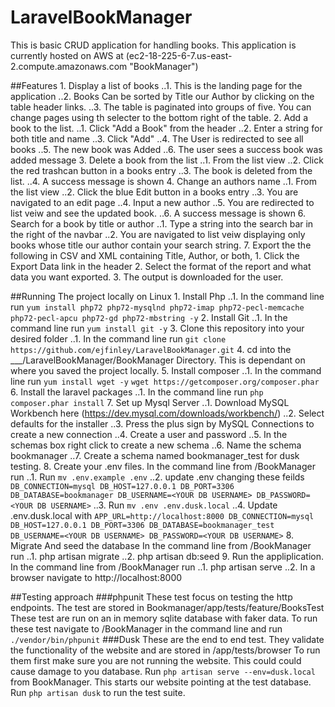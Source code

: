 # LaravelBookManager
This is basic CRUD application for handling books. 
This application is currently hosted on AWS at (ec2-18-225-6-7.us-east-2.compute.amazonaws.com "BookManager")

##Features
    1. Display a list of books
      ..1. This is the landing page for the application
      ..2. Books Can be sorted by Title our Author by clicking on the table header links. 
      ..3. The table is paginated into groups of five. You can change pages using th selecter to the bottom right of the table.
    2. Add a book to the list.
      ..1. Click "Add a Book" from the header
      ..2. Enter a string for both title and name
      ..3. Click "Add"
      ..4. The User is redirected to see all books
      ..5. The new book was Added
      ..6. The user sees a success book was added message
    3. Delete a book from the list
      ..1. From the list view
      ..2. Click the red trashcan button in a books entry
      ..3. The book is deleted from the list. 
      ..4. A success message is shown
    4. Change an authors name
      ..1. From the list view
      ..2. Click the blue Edit button in a books entry
      ..3. You are navigated to an edit page
      ..4. Input a new author
      ..5. You are redirected to list veiw and see the updated book.
      ..6. A success message is shown
    6. Search for a book by title or author
      ..1. Type a string into the search bar in the right of the navbar
      ..2. You are navigated to list veiw displaying only books whose title our author contain your search string.
    7. Export the the following in CSV and XML containing Title, Author, or both,
        1. Click the Export Data link in the header
        2. Select the format of the report and what data you want exported.
        3. The output is downloaded for the user.
        
##Running The project locally on Linux
    1. Install Php 
        ..1. In the command line run
        `yum install php72 php72-mysqlnd php72-imap php72-pecl-memcache php72-pecl-apcu php72-gd php72-mbstring -y`
    2. Install Git 
        ..1. In the command line run
        `yum install git -y`
    3. Clone this repository into your desired folder
        ..1. In the command line run
        `git clone https://github.com/ejfinley/LaravelBookManager.git`
    4. cd into the ___/LaravelBookManager/BookManager Directory. This is dependant on where you saved the project locally. 
    5. Install composer
        ..1. In the command line run
        `yum install wget -y`
        `wget https://getcomposer.org/composer.phar`
    6. Install the laravel packages
         ..1. In the command line run
        `php composer.phar install`
    7. Set up Mysql Server
        ..1. Download MySQL Workbench here (https://dev.mysql.com/downloads/workbench/)
        ..2. Select defaults for the installer
        ..3. Press the plus sign by MySQL Connections to create a new connection
        ..4. Create a user and password
        ..5. In the schemas box right click to create a new schema
        ..6. Name the schema bookmanager
        ..7. Create a schema named bookmanager_test for dusk testing.
    8. Create your .env files.  In the command line from /BookManager run
        ..1. Run `mv .env.example .env`
        ..2. update .env changing these feilds
            `DB_CONNECTION=mysql
             DB_HOST=127.0.0.1
             DB_PORT=3306
             DB_DATABASE=bookmanager
             DB_USERNAME=<YOUR DB USERNAME>
             DB_PASSWORD=<YOUR DB USERNAME>`
        ..3. Run `mv .env .env.dusk.local`
        ..4. Update .env.dusk.local with 
            `APP_URL=http://localhost:8000
             DB_CONNECTION=mysql
             DB_HOST=127.0.0.1
             DB_PORT=3306
             DB_DATABASE=bookmanager_test
             DB_USERNAME=<YOUR DB USERNAME>
             DB_PASSWORD=<YOUR DB USERNAME>`
    8. Migrate And seed the database  In the command line from /BookManager run
        ..1. php artisan migrate
        ..2. php artisan db:seed
    9. Run the appliplication.  In the command line from /BookManager run
        ..1. php artisan serve
        ..2. In a browser navigate to http://localhost:8000 

##Testing approach
    ###phpunit
    These test focus on testing the http endpoints. The test are stored in Bookmanager/app/tests/feature/BooksTest
    These test are run on an in memory sqlite database with faker data. 
    To run these test navigate to /BookManager in the command line and run  `./vendor/bin/phpunit`
    ###Dusk 
    These are the end to end test. They validate the functionality of the website and are stored in /app/tests/browser
    To run them first make sure you are not running the website. This could could cause damage to you database.
    Run `php artisan serve --env=dusk.local` from BookManager. This starts our website pointing at the test database. 
    Run `php artisan dusk` to run the test suite.  
    